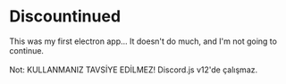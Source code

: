# Discountinued
This was my first electron app... It doesn't do much, and I'm not going to continue.
\
\
Not: KULLANMANIZ TAVSİYE EDİLMEZ! Discord.js v12'de çalışmaz.